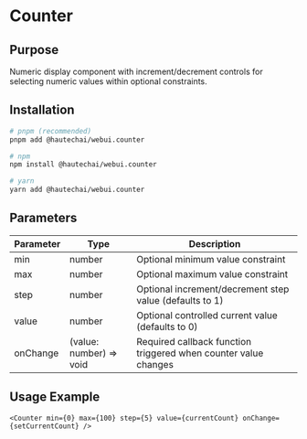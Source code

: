 # Counter

## Purpose

Numeric display component with increment/decrement controls for selecting numeric values within optional constraints.

## Installation

```bash
# pnpm (recommended)
pnpm add @hautechai/webui.counter

# npm
npm install @hautechai/webui.counter

# yarn
yarn add @hautechai/webui.counter
```

## Parameters

| Parameter | Type                    | Description                                                     |
| --------- | ----------------------- | --------------------------------------------------------------- |
| min       | number                  | Optional minimum value constraint                               |
| max       | number                  | Optional maximum value constraint                               |
| step      | number                  | Optional increment/decrement step value (defaults to 1)         |
| value     | number                  | Optional controlled current value (defaults to 0)               |
| onChange  | (value: number) => void | Required callback function triggered when counter value changes |

## Usage Example

```tsx
<Counter min={0} max={100} step={5} value={currentCount} onChange={setCurrentCount} />
```
